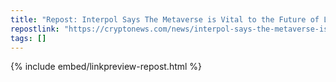 ```yaml
---
title: "Repost: Interpol Says The Metaverse is Vital to the Future of Law Enforcement"
repostlink: "https://cryptonews.com/news/interpol-says-the-metaverse-is-vital-to-the-future-of-law-enforcement.htm"
tags: []
---
```


{% include embed/linkpreview-repost.html %}
